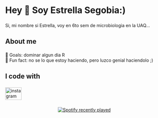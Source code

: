 <h1 align="left">Hey 👋 Soy Estrella Segobia:)</h1>

###

<p align="left">Si, mi nombre si Estrella, voy en 6to sem de microbiologia en la UAQ...</p>

###

<h2 align="left">About me</h2>

###

<p align="left">🎯 Goals: dominar algun dia R<br>🎲 Fun fact: no se lo que estoy haciendo, pero luzco genial haciendolo ;)</p>

###

<h2 align="left">I code with</h2>

###

<div align="left">
</div>

###

<div align="left">
</div>

###

<div align="left">
  <a href="https://www.instagram.com/staar.sa/" target="_blank">
    <img src="https://raw.githubusercontent.com/maurodesouza/profile-readme-generator/master/src/assets/icons/social/instagram/default.svg" width="52" height="40" alt="instagram logo"  />
  </a>
</div>

###

<div align="center">
  <a href="https://open.spotify.com/user/Estrella Segobia">
    <img src="https://spotify-recently-played-readme.vercel.app/api?user=Estrella%20Segobia&count=5&unique=true" alt="Spotify recently played"  />
  </a>
</div>

###
